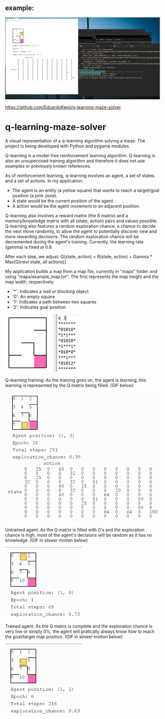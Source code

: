 ## example:
![example](./example.png?raw=true "example")


https://github.com/EduardoKenji/q-learning-maze-solver
# q-learning-maze-solver

A visual representation of a q-learning algorithm solving a maze. The project is being developed with Python and pygame modules. 

Q-learning is a model-free reinforcement learning algorithm. Q-learning is also an unsupervised training algorithm and therefore it does not use examples or previously known references.

As of reinforcement learning, q-learning involves an agent, a set of states and a set of actions. In my application: 

* The agent is an entity (a yellow square) that wants to reach a target/goal position (a pink zone).
* A state would be the current position of the agent.
* A action would be the agent movement to an adjacent position.

Q-learning also involves a reward matrix (the R matrix) and a memory/knowledge matrix with all (state, action) pairs and values possible. Q-learning also features a random exploration chance, a chance to decide the next move randomly, to allow the agent to potentially discover new and more rewarding decisions. The random exploration chance will be decremented during the agent's training. Currently, the learning rate (gamma) is fixed at 0.8.

After each step, we adjust: Q(state, action) = R(state, action) + Gamma * Max[Q(next state, all actions)]

My application builds a map from a map file, currently in "maps" folder and using "maps/example_map.txt". The first represents the map height and the map width, respectively.

* '*': Indicates a wall or blocking object
* '0': An empty square
* '1': Indicates a path between two squares
* '2': Indicates goal position

<img src="pictures/q-learning_map.PNG" width="250">

Q-learning training: As the training goes on, the agent is learning, this learning is represented by the Q matrix being filled. (GIF below)

<img src="pictures/q_learning_training.gif" width="520">

Untrained agent: As the Q matrix is filled with 0's and the exploration chance is high, most of the agent's decisions will be random as it has no knowledge. (GIF in slower motion below)

<img src="pictures/q_learning_untrained.gif" width="250">

Trained agent: As the Q matrix is complete and the exploration chance is very low or simply 0%, the agent will pratically always know how to reach the goal/target map position. (GIF in slower motion below)

<img src="pictures/q_learning_trained.gif" width="250">
